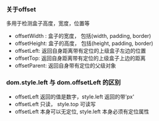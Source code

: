 ### 关于offset
多用于检测盒子高度，宽度，位置等
- offsetWidth : 盒子的宽度， 包括(width, padding, border)
- offsetHeight: 盒子的高度， 包括(height, padding, border)
- offsetLeft: 返回自身距离带有定位的上级盒子左边的位置
- offsetTop: 返回自身距离带有定位的上级盒子上边的距离
- offsetParent: 返回自身带有定位的父级对象

### dom.style.left 与 dom.offsetLeft 的区别
- offsetLeft 返回的值是数字，style.left 返回的带'px'
- offsetLeft 只读， style.top 可读写
- offsetLeft 本身可以无定位, style.left 本身必须有定位属性